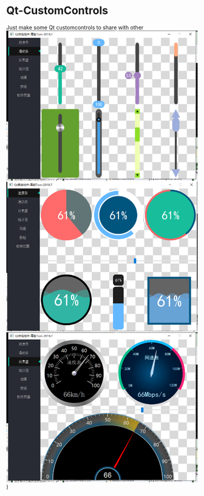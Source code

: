 # Qt-CustomControls
Just make some Qt customcontrols to share with other
![image](https://github.com/ArmstrongOne/Qt-CustomControls/blob/master/project-image/sliderbar.png)
![image](https://github.com/ArmstrongOne/Qt-CustomControls/blob/master/project-image/progress.png)
![image](https://github.com/ArmstrongOne/Qt-CustomControls/blob/master/project-image/panel.png))
